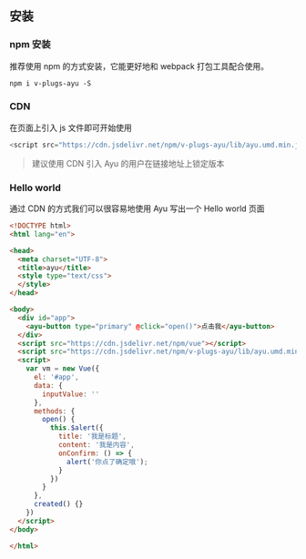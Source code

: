 ## 安装

### npm 安装

推荐使用 npm 的方式安装，它能更好地和 webpack 打包工具配合使用。
``` html
npm i v-plugs-ayu -S
```

### CDN

在页面上引入 js 文件即可开始使用
``` javascript
<script src="https://cdn.jsdelivr.net/npm/v-plugs-ayu/lib/ayu.umd.min.js"></script>
```
> 建议使用 CDN 引入 Ayu 的用户在链接地址上锁定版本

### Hello world
通过 CDN 的方式我们可以很容易地使用 Ayu 写出一个 Hello world 页面
``` html
<!DOCTYPE html>
<html lang="en">

<head>
  <meta charset="UTF-8">
  <title>ayu</title>
  <style type="text/css">
  </style>
</head>

<body>
  <div id="app">
    <ayu-button type="primary" @click="open()">点击我</ayu-button>
  </div>
  <script src="https://cdn.jsdelivr.net/npm/vue"></script>
  <script src="https://cdn.jsdelivr.net/npm/v-plugs-ayu/lib/ayu.umd.min.js"></script>
  <script>
    var vm = new Vue({
      el: '#app',
      data: {
        inputValue: ''
      },
      methods: {
        open() {
          this.$alert({
            title: '我是标题',
            content: '我是内容',
            onConfirm: () => {
              alert('你点了确定哦');
            }
          })
        }
      },
      created() {}
    })
  </script>
</body>

</html>
```
